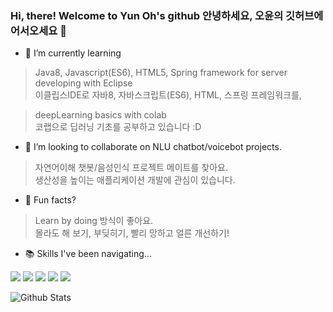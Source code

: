 ### Hi, there! Welcome to Yun Oh's github 안녕하세요, 오윤의 깃허브에 어서오세요 👋

<!--
**fkvl0327/fkvl0327** is a ✨ _special_ ✨ repository because its `README.md` (this file) appears on your GitHub profile.-->

- 🌱 I’m currently learning
> Java8, Javascript(ES6), HTML5, Spring framework for server developing with Eclipse  
> 이클립스IDE로 자바8, 자바스크립트(ES6), HTML, 스프링 프레임워크를,

> deepLearning basics with colab  
> 코랩으로 딥러닝 기초를 공부하고 있습니다 :D


- 👯 I’m looking to collaborate on NLU chatbot/voicebot projects.  
> 자연어이해 챗봇/음성인식 프로젝트 메이트를 찾아요.  
> 생산성을 높이는 애플리케이션 개발에 관심이 있습니다.  


- 🌈 Fun facts?
> Learn by doing 방식이 좋아요.  
> 몰라도 해 보기, 부딪히기, 빨리 망하고 얼른 개선하기!


- 📚 Skills I've been navigating...  
  
<img src="https://img.shields.io/badge/JAVA-BLUE?style=for-the-badge"> <img src="https://img.shields.io/badge/PYTHON-BLUE?style=for-the-badge"> <img src="https://img.shields.io/badge/JAVASCRIPT-BLUE?style=for-the-badge"> <img src="https://img.shields.io/badge/ORACLE-BLUE?style=for-the-badge"> <img src="https://img.shields.io/badge/MariaDB-BLUE?style=for-the-badge">

![Github Stats](https://github-readme-stats.vercel.app/api?username=fkvl0327&show_icons=true&theme=dark)

<!--[![solved.ac tier](http://mazassumnida.wtf/api/generate_badge?boj=fkvl0327)](https://solved.ac/fkvl0327)
![Github Stats](https://github-readme-stats.vercel.app/api/top-langs/?username=fkvl0327&langs_count=8) -->
